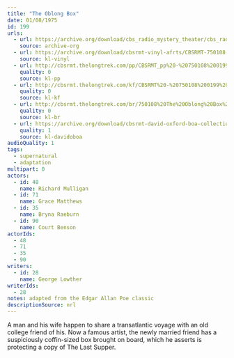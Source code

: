 ```yaml
---
title: "The Oblong Box"
date: 01/08/1975
id: 199
urls: 
  - url: https://archive.org/download/cbs_radio_mystery_theater/cbs_radio_mystery_theater-0151-0200.zip/cbs_radio_mystery_theater-0151-0200%2Fcbsrmt_0199_the_oblong_box.mp3
    source: archive-org
  - url: https://archive.org/download/cbsrmt-vinyl-afrts/CBSRMT-750108-0199-The-Oblong-Box_afrts.mp3
    source: kl-vinyl
  - url: http://cbsrmt.thelongtrek.com/pp/CBSRMT_pp%20-%20750108%200199%20The%20Oblong%20Box.mp3
    quality: 0
    source: kl-pp
  - url: http://cbsrmt.thelongtrek.com/kf/CBSRMT%20-%20750108%200199%20The%20Oblong%20Box_kf.mp3
    quality: 0
    source: kl-kf
  - url: http://cbsrmt.thelongtrek.com/br/750108%20The%20Oblong%20Box%20WOR.mp3
    quality: 0
    source: kl-br
  - url: https://archive.org/download/cbsrmt-david-oxford-boa-collection/CBSRMT-750108-0199-The-Oblong-Box-(64-44)_kf-{BoA}.mp3
    quality: 1
    source: kl-davidoboa
audioQuality: 1
tags: 
  - supernatural
  - adaptation
multipart: 0
actors:  
  - id: 48
    name: Richard Mulligan  
  - id: 71
    name: Grace Matthews  
  - id: 35
    name: Bryna Raeburn  
  - id: 90
    name: Court Benson
actorIds:  
  - 48  
  - 71  
  - 35  
  - 90
writers:  
  - id: 28
    name: George Lowther
writerIds:  
  - 28
notes: adapted from the Edgar Allan Poe classic
descriptionSource: nrl
---
```

A man and his wife happen to share a transatlantic voyage with an old college friend of his. Now a famous artist, the newly married friend has a suspiciously coffin-sized box brought on board, which he asserts is protecting a copy of The Last Supper.